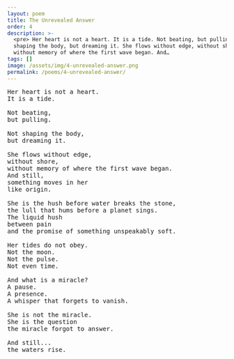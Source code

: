 ```yaml
---
layout: poem
title: The Unrevealed Answer
order: 4
description: >-
  <pre> Her heart is not a heart. It is a tide. Not beating, but pulling. Not
  shaping the body, but dreaming it. She flows without edge, without shore,
  without memory of where the first wave began. And…
tags: []
image: /assets/img/4-unrevealed-answer.png
permalink: /poems/4-unrevealed-answer/
---
```


<pre>
Her heart is not a heart.
It is a tide.

Not beating,
but pulling.

Not shaping the body,
but dreaming it.

She flows without edge,
without shore,
without memory of where the first wave began.
And still,
something moves in her
like origin.

She is the hush before water breaks the stone,
the lull that hums before a planet sings.
The liquid hush
between pain
and the promise of something unspeakably soft.

Her tides do not obey.
Not the moon.
Not the pulse.
Not even time.

And what is a miracle?
A pause.
A presence.
A whisper that forgets to vanish.

She is not the miracle.
She is the question
the miracle forgot to answer.

And still...
the waters rise.
</pre>

